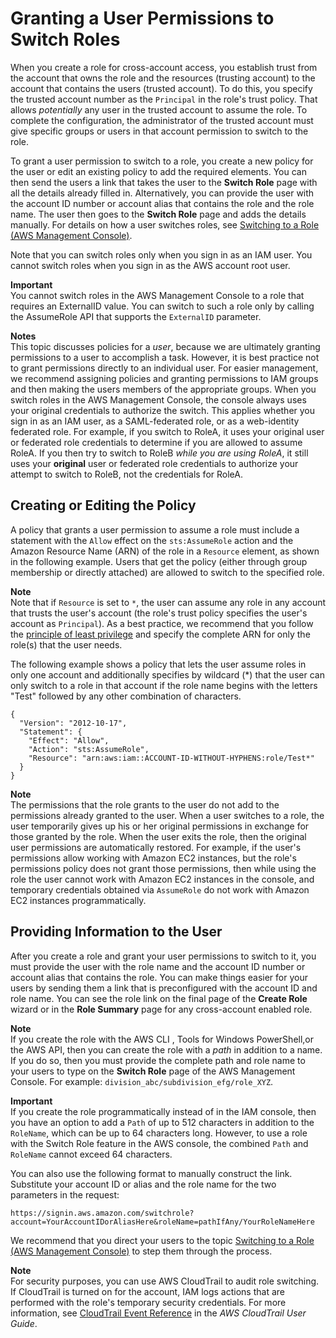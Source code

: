 # Granting a User Permissions to Switch Roles<a name="id_roles_use_permissions-to-switch"></a>

When you create a role for cross\-account access, you establish trust from the account that owns the role and the resources \(trusting account\) to the account that contains the users \(trusted account\)\. To do this, you specify the trusted account number as the `Principal` in the role's trust policy\. That allows *potentially* any user in the trusted account to assume the role\. To complete the configuration, the administrator of the trusted account must give specific groups or users in that account permission to switch to the role\.

To grant a user permission to switch to a role, you create a new policy for the user or edit an existing policy to add the required elements\. You can then send the users a link that takes the user to the **Switch Role** page with all the details already filled in\. Alternatively, you can provide the user with the account ID number or account alias that contains the role and the role name\. The user then goes to the **Switch Role** page and adds the details manually\. For details on how a user switches roles, see [Switching to a Role \(AWS Management Console\)](id_roles_use_switch-role-console.md)\. 

Note that you can switch roles only when you sign in as an IAM user\. You cannot switch roles when you sign in as the AWS account root user\.

**Important**  
You cannot switch roles in the AWS Management Console to a role that requires an ExternalID value\. You can switch to such a role only by calling the AssumeRole API that supports the `ExternalID` parameter\.

**Notes**  
This topic discusses policies for a *user*, because we are ultimately granting permissions to a user to accomplish a task\. However, it is best practice not to grant permissions directly to an individual user\. For easier management, we recommend assigning policies and granting permissions to IAM groups and then making the users members of the appropriate groups\. 
When you switch roles in the AWS Management Console, the console always uses your original credentials to authorize the switch\. This applies whether you sign in as an IAM user, as a SAML\-federated role, or as a web\-identity federated role\. For example, if you switch to RoleA, it uses your original user or federated role credentials to determine if you are allowed to assume RoleA\. If you then try to switch to RoleB *while you are using RoleA*, it still uses your **original** user or federated role credentials to authorize your attempt to switch to RoleB, not the credentials for RoleA\.

## Creating or Editing the Policy<a name="roles-usingrole-createpolicy"></a>

A policy that grants a user permission to assume a role must include a statement with the `Allow` effect on the `sts:AssumeRole` action and the Amazon Resource Name \(ARN\) of the role in a `Resource` element, as shown in the following example\. Users that get the policy \(either through group membership or directly attached\) are allowed to switch to the specified role\.

**Note**  
Note that if `Resource` is set to `*`, the user can assume any role in any account that trusts the user's account \(the role's trust policy specifies the user's account as `Principal`\)\. As a best practice, we recommend that you follow the [principle of least privilege](http://en.wikipedia.org/wiki/Principle_of_least_privilege) and specify the complete ARN for only the role\(s\) that the user needs\.

The following example shows a policy that lets the user assume roles in only one account and additionally specifies by wildcard \(\*\) that the user can only switch to a role in that account if the role name begins with the letters "Test" followed by any other combination of characters\.

```
{
  "Version": "2012-10-17",
  "Statement": {
    "Effect": "Allow",
    "Action": "sts:AssumeRole",
    "Resource": "arn:aws:iam::ACCOUNT-ID-WITHOUT-HYPHENS:role/Test*"
  }
}
```

**Note**  
The permissions that the role grants to the user do not add to the permissions already granted to the user\. When a user switches to a role, the user temporarily gives up his or her original permissions in exchange for those granted by the role\. When the user exits the role, then the original user permissions are automatically restored\. For example, if the user's permissions allow working with Amazon EC2 instances, but the role's permissions policy does not grant those permissions, then while using the role the user cannot work with Amazon EC2 instances in the console, and temporary credentials obtained via `AssumeRole` do not work with Amazon EC2 instances programmatically\.

## Providing Information to the User<a name="roles-usingrole-giveuser"></a>

After you create a role and grant your user permissions to switch to it, you must provide the user with the role name and the account ID number or account alias that contains the role\. You can make things easier for your users by sending them a link that is preconfigured with the account ID and role name\. You can see the role link on the final page of the **Create Role** wizard or in the **Role Summary** page for any cross\-account enabled role\.

**Note**  
If you create the role with the AWS CLI , Tools for Windows PowerShell,or the AWS API, then you can create the role with a *path* in addition to a name\. If you do so, then you must provide the complete path and role name to your users to type on the **Switch Role** page of the AWS Management Console\. For example: `division_abc/subdivision_efg/role_XYZ`\.

**Important**  
If you create the role programmatically instead of in the IAM console, then you have an option to add a `Path` of up to 512 characters in addition to the `RoleName`, which can be up to 64 characters long\. However, to use a role with the Switch Role feature in the AWS console, the combined `Path` and `RoleName` cannot exceed 64 characters\.

You can also use the following format to manually construct the link\. Substitute your account ID or alias and the role name for the two parameters in the request:

`https://signin.aws.amazon.com/switchrole?account=YourAccountIDorAliasHere&roleName=pathIfAny/YourRoleNameHere`

We recommend that you direct your users to the topic [Switching to a Role \(AWS Management Console\)](id_roles_use_switch-role-console.md) to step them through the process\.

**Note**  
For security purposes, you can use AWS CloudTrail to audit role switching\. If CloudTrail is turned on for the account, IAM logs actions that are performed with the role's temporary security credentials\. For more information, see [CloudTrail Event Reference](http://alpha-docs-aws.amazon.com/awscloudtrail/latest/userguide/event_reference_top_level.html) in the *AWS CloudTrail User Guide*\.